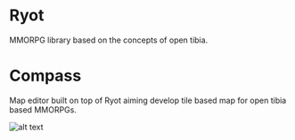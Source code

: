 # Ryot
MMORPG library based on the concepts of open tibia.

# Compass
Map editor built on top of Ryot aiming develop tile based map for open tibia based MMORPGs.

![alt text](https://raw.githubusercontent.com/opentibiabr/Ryot/ae87fdf207d540c901c9c03bb6bbdd0abb8027e4/ryot_compass/assets/ryot_mascot.png)